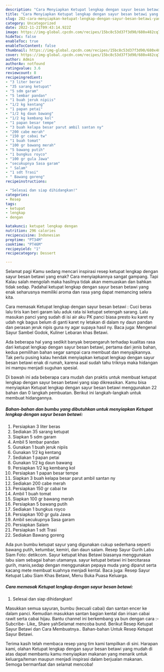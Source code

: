 ```yaml
---
description: "Cara Menyiapkan Ketupat lengkap dengan sayur besan betawi yang Lezat, Buat Buka Puasa}"
title: "Cara Menyiapkan Ketupat lengkap dengan sayur besan betawi yang Lezat, Buat Buka Puasa}"
slug: 282-cara-menyiapkan-ketupat-lengkap-dengan-sayur-besan-betawi-yang-lezat-buat-buka-puasa
category: Uncategorized
date: 2022-11-21T09:43:14.922Z
image: https://img-global.cpcdn.com/recipes/15bc8c53d37f3d90/680x482cq70/ketupat-lengkap-dengan-sayur-besan-betawi-foto-resep-utama.jpg
hideToc: false
enableToc: true
enableTocContent: false
thumbnail: https://img-global.cpcdn.com/recipes/15bc8c53d37f3d90/680x482cq70/ketupat-lengkap-dengan-sayur-besan-betawi-foto-resep-utama.jpg
cover: https://img-global.cpcdn.com/recipes/15bc8c53d37f3d90/680x482cq70/ketupat-lengkap-dengan-sayur-besan-betawi-foto-resep-utama.jpg
author: Admin
authorAv: notfound
ratingvalue: 3.6
reviewcount: 8
recipeingredient:
- "3 liter beras"
- "35 sarang ketupat"
- "5 sdm garam"
- "5 lembar pandan"
- "1 buah jeruk nipiis"
- "1/2 kg kentang"
- "1 papan petai"
- "1/2 kg daun bawang"
- "1/2 kg kembang kol"
- "1 papan besar tempe"
- "3 buah kelapa besar parut ambil santan ny"
- "200 cabe merah"
- "150 gr cabai tw"
- "1 buah tomat"
- "100 gr bawang merah"
- "5 bawang putih"
- "1 bungkus royco"
- "100 gr gula Jawa"
- "secukupnya Sasa garam"
- " Salam"
- "1 sdt Trasi"
- " Bawang goreng"
recipeinstructions:

- "Selesai dan siap dihidangkan!"
categories:
- Resep
tags:
- ketupat
- lengkap
- dengan

katakunci: ketupat lengkap dengan 
nutrition: 296 calories
recipecuisine: Indonesian
preptime: "PT34M"
cooktime: "PT46M"
recipeyield: "1"
recipecategory: Dessert

---
```



Selamat pagi Kamu sedang mencari inspirasi resep ketupat lengkap dengan sayur besan betawi yang enak? Cara menyiapkannya sangat gampang. Tapi Kalau salah mengolah maka hasilnya tidak akan memuaskan dan bahkan tidak sedap. Padahal ketupat lengkap dengan sayur besan betawi yang enak seharusnya memiliki aroma dan rasa yang dapat memancing selera kita.


Cara memasak Ketupat lengkap dengan sayur besan betawi : Cuci beras lalu tiris kan beri garam lalu aduk rata isi ketupat setengah sarang. Lalu masukan panci yang sudah di isi air aku PK panci biasa presto ku karet ny udah ngk bagus belum di ganti karet ny letakan di dalam ny daun pandan dan perasan jeruk nipis guna ny agar supaya hasil ny. Baca juga: Mengenal Sayur Sambel Godok, Kuliner Lebaran khas Betawi.

Ada beberapa hal yang sedikit banyak berpengaruh terhadap kualitas rasa dari ketupat lengkap dengan sayur besan betawi, pertama dari jenis bahan, kedua pemilihan bahan segar sampai cara membuat dan menyajikannya. Tak perlu pusing kalau hendak menyiapkan ketupat lengkap dengan sayur besan betawi enak di rumah, karena asal sudah tahu triknya maka hidangan ini mampu menjadi suguhan spesial.


Di bawah ini ada beberapa cara mudah dan praktis untuk membuat ketupat lengkap dengan sayur besan betawi yang siap dikreasikan. Kamu bisa menyiapkan Ketupat lengkap dengan sayur besan betawi menggunakan 22 bahan dan 0 langkah pembuatan. Berikut ini langkah-langkah untuk membuat hidangannya.

<!--inarticleads1-->

##### Bahan-bahan dan bumbu yang dibutuhkan untuk menyiapkan Ketupat lengkap dengan sayur besan betawi:

1. Persiapkan 3 liter beras
1. Sediakan 35 sarang ketupat
1. Siapkan 5 sdm garam
1. Ambil 5 lembar pandan
1. Gunakan 1 buah jeruk nipiis
1. Gunakan 1/2 kg kentang
1. Sediakan 1 papan petai
1. Gunakan 1/2 kg daun bawang
1. Persiapkan 1/2 kg kembang kol
1. Persiapkan 1 papan besar tempe
1. Siapkan 3 buah kelapa besar parut ambil santan ny
1. Sediakan 200 cabe merah
1. Persiapkan 150 gr cabai tw
1. Ambil 1 buah tomat
1. Siapkan 100 gr bawang merah
1. Persiapkan 5 bawang putih
1. Sediakan 1 bungkus royco
1. Persiapkan 100 gr gula Jawa
1. Ambil secukupnya Sasa garam
1. Persiapkan  Salam
1. Persiapkan 1 sdt Trasi
1. Sediakan  Bawang goreng


Ada pun bumbu ketupat sayur yang digunakan cukup sederhana seperti bawang putih, ketumbar, kemiri, dan daun salam. Resep Sayur Gurih Labu Siam Foto: detikcom. Sayur ketupat khas Betawi biasanya menggunakan labu siam sebagai bahan utamanya. sayur ketupat betawi ini bercitarasa gurih, manis,sedap dengan menggunakan pepaya muda yang diparut serta kacang mete membuat kuahnya menjadi kental. Baca juga: Resep Sayur Ketupat Labu Siam Khas Betawi, Menu Buka Puasa Keluarga. 

<!--inarticleads2-->

##### Cara memasak Ketupat lengkap dengan sayur besan betawi:


1. Selesai dan siap dihidangkan!

Masukkan semua sayuran, bumbu (kecuali cabai) dan santan encer ke dalam panci. Kemudian masukkan santan bagian kental dan irisan cabai rawit serta cabai hijau. Bantu channel ini berkembang ya bun dengan cara :- Subcribe- Like_ Share yahSelamat mencoba bund. Berikut Resep Ketupat Sayur Betawi dan Cara Membuatnya.. Bahan-bahan Untuk Resep Ketupat Sayur Betawi. 

Terima kasih telah membaca resep yang tim kami tampilkan di sini. Harapan kami, olahan Ketupat lengkap dengan sayur besan betawi yang mudah di atas dapat membantu kamu menyiapkan makanan yang menarik untuk keluarga/teman maupun menjadi inspirasi dalam berjualan makanan. Semoga bermanfaat dan selamat mencoba!
